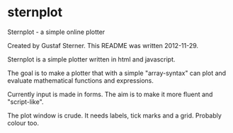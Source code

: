 sternplot
=========

Sternplot - a simple online plotter

Created by Gustaf Sterner. This README was written 2012-11-29.

Sternplot is a simple plotter written in html and javascript.

The goal is to make a plotter that with a simple "array-syntax" can plot and evaluate mathematical functions and expressions.

Currently input is made in forms. The aim is to make it more fluent and "script-like".

The plot window is crude. It needs labels, tick marks and a grid. Probably colour too.
